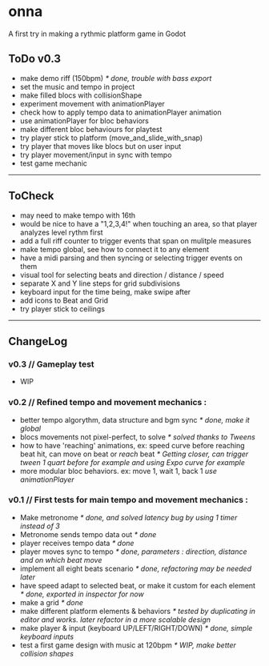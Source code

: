 # onna
A first try in making a rythmic platform game in Godot


## ToDo v0.3

- make demo riff (150bpm) _* done, trouble with bass export_
- set the music and tempo in project
- make filled blocs with collisionShape
- experiment movement with animationPlayer
- check how to apply tempo data to animationPlayer animation
- use animationPlayer for bloc behaviors
- make different bloc behaviours for playtest
- try player stick to platform (move_and_slide_with_snap)
- try player that moves like blocs but on user input
- try player movement/input in sync with tempo
- test game mechanic

---

## ToCheck

- may need to make tempo with 16th
- would be nice to have a "1,2,3,4!" when touching an area, so that player analyzes level rythm first
- add a full riff counter to trigger events that span on mulitple measures
- make tempo global, see how to connect it to any element
- have a midi parsing and then syncing or selecting trigger events on them
- visual tool for selecting beats and direction / distance / speed
- separate X and Y line steps for grid subdivisions
- keyboard input for the time being, make swipe after
- add icons to Beat and Grid
- try player stick to ceilings 

---

## ChangeLog

### v0.3 // Gameplay test

- WIP

### v0.2 // Refined tempo and movement mechanics :

- better tempo algorythm, data structure and bgm sync _* done, make it global_
- blocs movements not pixel-perfect, to solve _* solved thanks to Tweens_
- how to have 'reaching' animations, ex: speed curve before reaching beat hit, can move on beat or *reach* beat _* Getting closer, can trigger tween 1 quart before for example and using Expo curve for example_
- more modular bloc behaviors. ex: move 1, wait 1, back 1 _use animationPlayer_

### v0.1 // First tests for main tempo and movement mechanics :

- Make metronome _* done, and solved latency bug by using 1 timer instead of 3_
- Metronome sends tempo data out _* done_
- player receives tempo data _* done_
- player moves sync to tempo _* done, parameters : direction, distance and on which beat move_
- implement all eight beats scenario _* done, refactoring may be needed later_
- have speed adapt to selected beat, or make it custom for each element _* done, exported in inspector for now_
- make a grid _* done_
- make different platform elements & behaviors _* tested by duplicating in editor and works. later refactor in a more scalable design_
- make player & input (keyboard UP/LEFT/RIGHT/DOWN) _* done, simple keyboard inputs_
- test a first game design with music at 120bpm _* WIP, make better collision shapes_